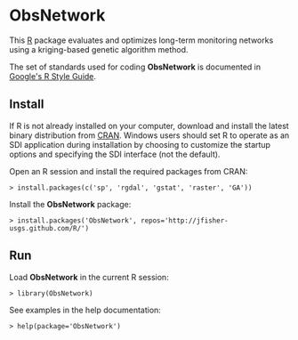 ObsNetwork
==========

This [R](http://www.r-project.org/ "R") package
evaluates and optimizes long-term monitoring networks using a kriging-based
genetic algorithm method.

The set of standards used for coding **ObsNetwork** is documented in
[Google's R Style Guide](http://google-styleguide.googlecode.com/svn/trunk/google-r-style.html "Google's R Style Guide").

Install
-------

If R is not already installed on your computer, download and install the latest
binary distribution from
[CRAN](http://cran.r-project.org/ "The Comprehensive R Archive Network").
Windows users should set R to operate as an SDI application during installation
by choosing to customize the startup options and specifying the SDI interface
(not the default).

Open an R session and install the required packages from CRAN:

    > install.packages(c('sp', 'rgdal', 'gstat', 'raster', 'GA'))

Install the **ObsNetwork** package:

    > install.packages('ObsNetwork', repos='http://jfisher-usgs.github.com/R/')

Run
---

Load **ObsNetwork** in the current R session:

    > library(ObsNetwork)

See examples in the help documentation:

    > help(package='ObsNetwork')

